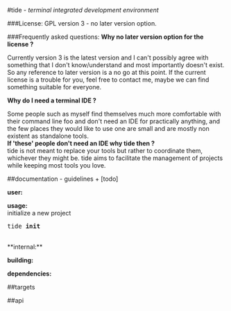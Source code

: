 #tide - _terminal integrated development environment_

###License: GPL version 3 - no later version option.

###Frequently asked questions:
**Why no later version option for the license ?**

Currently version 3 is the latest version and I can't possibly agree with something
that I don't know/understand and most importantly doesn't exist. So any reference to later version is a no go at this point. If the current license is a trouble for you, feel free to contact me, maybe we can find something suitable for everyone.

**Why do I need a terminal IDE ?**

Some people such as myself find themselves much more comfortable with their command line foo and don't need an IDE for practically anything, and the few places they would like to use one are small and are mostly non existent as standalone tools.
<br>
**If 'these' people don't need an IDE why tide then ?**
<br/>
tide is not meant to replace your tools but rather to coordinate them, whichever they might be. tide aims to facilitate the management of projects while keeping most tools you love.

##documentation - guidelines + [todo]

**user:**
<br/>

**usage:**<br/>
initialize a new project
<pre>
tide <b>init</b>
</pre>

<br/>
**internal:**
<br/>


**building:**
<br/>

**dependencies:**
<br/>

##targets

##api
